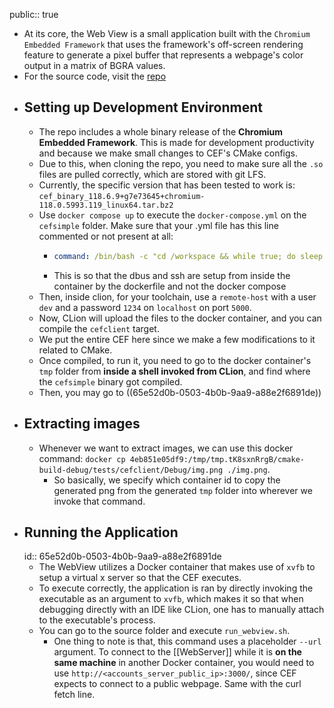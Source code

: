 public:: true

- At its core, the Web View is a small application built with the `Chromium Embedded Framework` that uses the framework's off-screen rendering feature to generate a pixel buffer that represents a webpage's color output in a matrix of BGRA values.
- For the source code, visit the [repo](https://github.com/MisterChief53/CEF-Docker-O3DE)
- ## Setting up Development Environment
	- The repo includes a whole binary release of the **Chromium Embedded Framework**. This is made for development productivity and because we make small changes to CEF's CMake configs.
	- Due to this, when cloning the repo, you need to make sure all the `.so` files are pulled correctly, which are stored with git LFS.
	- Currently, the specific version that has been tested to work is: `cef_binary_118.6.9+g7e73645+chromium-118.0.5993.119_linux64.tar.bz2`
	- Use `docker compose up` to execute the `docker-compose.yml` on the `cefsimple` folder. Make sure that your .yml file has this line commented or not present at all:
		- ```yaml
		  command: /bin/bash -c "cd /workspace && while true; do sleep 3600; done"
		  ```
		- This is so that the dbus and ssh are setup from inside the container by the dockerfile and not the docker compose
	- Then, inside clion, for your toolchain, use a `remote-host` with a user `dev` and a password `1234` on `localhost` on port `5000`.
	- Now, CLion will upload the files to the docker container, and you can compile the `cefclient` target.
	- We put the entire CEF here since we make a few modifications to it related to CMake.
	- Once compiled, to run it, you need to go to the docker container's `tmp` folder from **inside a shell invoked from CLion**, and find where the `cefsimple` binary got compiled.
	- Then, you may go to ((65e52d0b-0503-4b0b-9aa9-a88e2f6891de))
- ## Extracting images
	- Whenever we want to extract images, we can use this docker command: `docker cp 4eb851e05df9:/tmp/tmp.tK8sxnRrgB/cmake-build-debug/tests/cefclient/Debug/img.png ./img.png`.
		- So basically, we specify which container id to copy the generated png from the generated `tmp` folder into wherever we invoke that command.
- ## Running the Application
  id:: 65e52d0b-0503-4b0b-9aa9-a88e2f6891de
	- The WebView utilizes a Docker container that makes use of `xvfb` to setup a virtual x server so that the CEF executes.
	- To execute correctly, the application is ran by directly invoking the executable as an argument to `xvfb`, which makes it so that when debugging directly with an IDE like CLion, one has to manually attach to the executable's process.
	- You can go to the source folder and execute `run_webview.sh`.
		- One thing to note is that, this command uses a placeholder `--url` argument. To connect to the [[WebServer]] while it is **on the same machine** in another Docker container, you would need to use `http://<accounts_server_public_ip>:3000/`, since CEF expects to connect to a public webpage. Same with the curl fetch line.
